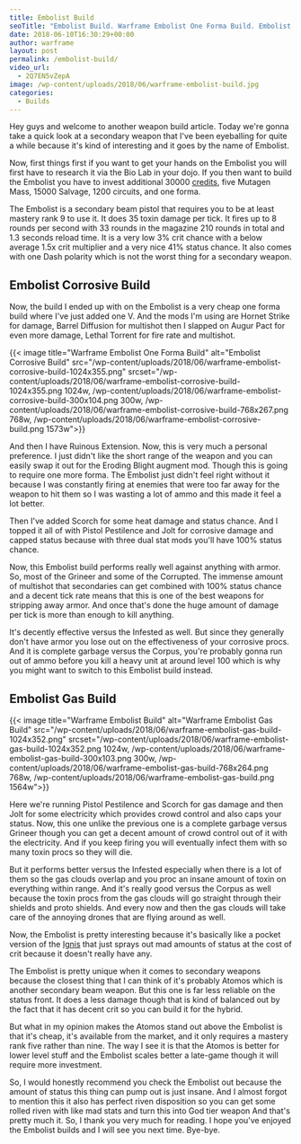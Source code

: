 ```yaml
---
title: Embolist Build
seoTitle: "Embolist Build. Warframe Embolist One Forma Build. Embolist Gas Build"
date: 2018-06-10T16:30:29+00:00
author: warframe
layout: post
permalink: /embolist-build/
video_url:
  - 2Q7EN5vZepA
image: /wp-content/uploads/2018/06/warframe-embolist-build.jpg
categories:
  - Builds
---
```

Hey guys and welcome to another weapon build article. Today we're gonna take a quick look at a secondary weapon that I've been eyeballing for quite a while because it's kind of interesting and it goes by the name of Embolist.<!--more-->

Now, first things first if you want to get your hands on the Embolist you will first have to research it via the Bio Lab in your dojo. If you then want to build the Embolist you have to invest additional 30000 [credits](/farm-credits-750k-credits-per-hour/ "How to Get Credits in Warframe"), five Mutagen Mass, 15000 Salvage, 1200 circuits, and one forma.

The Embolist is a secondary beam pistol that requires you to be at least mastery rank 9 to use it. It does 35 toxin damage per tick. It fires up to 8 rounds per second with 33 rounds in the magazine 210 rounds in total and 1.3 seconds reload time. It is a very low 3% crit chance with a below average 1.5x crit multiplier and a very nice 41% status chance. It also comes with one Dash polarity which is not the worst thing for a secondary weapon.

## Embolist Corrosive Build

Now, the build I ended up with on the Embolist is a very cheap one forma build where I've just added one V. And the mods I'm using are Hornet Strike for damage, Barrel Diffusion for multishot then I slapped on Augur Pact for even more damage, Lethal Torrent for fire rate and multishot.

{{< image title="Warframe Embolist One Forma Build" alt="Embolist Corrosive Build" src="/wp-content/uploads/2018/06/warframe-embolist-corrosive-build-1024x355.png" srcset="/wp-content/uploads/2018/06/warframe-embolist-corrosive-build-1024x355.png 1024w, /wp-content/uploads/2018/06/warframe-embolist-corrosive-build-300x104.png 300w, /wp-content/uploads/2018/06/warframe-embolist-corrosive-build-768x267.png 768w, /wp-content/uploads/2018/06/warframe-embolist-corrosive-build.png 1573w">}}

And then I have Ruinous Extension. Now, this is very much a personal preference. I just didn't like the short range of the weapon and you can easily swap it out for the Eroding Blight augment mod. Though this is going to require one more forma. The Embolist just didn't feel right without it because I was constantly firing at enemies that were too far away for the weapon to hit them so I was wasting a lot of ammo and this made it feel a lot better.

Then I've added Scorch for some heat damage and status chance. And I topped it all of with Pistol Pestilence and Jolt for corrosive damage and capped status because with three dual stat mods you'll have 100% status chance.

Now, this Embolist build performs really well against anything with armor. So, most of the Grineer and some of the Corrupted. The immense amount of multishot that secondaries can get combined with 100% status chance and a decent tick rate means that this is one of the best weapons for stripping away armor. And once that's done the huge amount of damage per tick is more than enough to kill anything.

It's decently effective versus the Infested as well. But since they generally don't have armor you lose out on the effectiveness of your corrosive procs. And it is complete garbage versus the Corpus, you're probably gonna run out of ammo before you kill a heavy unit at around level 100 which is why you might want to switch to this Embolist build instead.

## Embolist Gas Build

{{< image title="Warframe Embolist Build" alt="Warframe Embolist Gas Build" src="/wp-content/uploads/2018/06/warframe-embolist-gas-build-1024x352.png" srcset="/wp-content/uploads/2018/06/warframe-embolist-gas-build-1024x352.png 1024w, /wp-content/uploads/2018/06/warframe-embolist-gas-build-300x103.png 300w, /wp-content/uploads/2018/06/warframe-embolist-gas-build-768x264.png 768w, /wp-content/uploads/2018/06/warframe-embolist-gas-build.png 1564w">}}

Here we're running Pistol Pestilence and Scorch for gas damage and then Jolt for some electricity which provides crowd control and also caps your status. Now, this one unlike the previous one is a complete garbage versus Grineer though you can get a decent amount of crowd control out of it with the electricity. And if you keep firing you will eventually infect them with so many toxin procs so they will die.

But it performs better versus the Infested especially when there is a lot of them so the gas clouds overlap and you proc an insane amount of toxin on everything within range. And it's really good versus the Corpus as well because the toxin procs from the gas clouds will go straight through their shields and proto shields. And every now and then the gas clouds will take care of the annoying drones that are flying around as well.

Now, the Embolist is pretty interesting because it's basically like a pocket version of the [Ignis](/ignis-wraith-build/ "Warframe Ignis Build") that just sprays out mad amounts of status at the cost of crit because it doesn't really have any.

The Embolist is pretty unique when it comes to secondary weapons because the closest thing that I can think of it's probably Atomos which is another secondary beam weapon. But this one is far less reliable on the status front. It does a less damage though that is kind of balanced out by the fact that it has decent crit so you can build it for the hybrid.

But what in my opinion makes the Atomos stand out above the Embolist is that it's cheap, it's available from the market, and it only requires a mastery rank five rather than nine. The way I see it is that the Atomos is better for lower level stuff and the Embolist scales better a late-game though it will require more investment.

So, I would honestly recommend you check the Embolist out because the amount of status this thing can pump out is just insane. And I almost forgot to mention this it also has perfect riven disposition so you can get some rolled riven with like mad stats and turn this into God tier weapon And that's pretty much it. So, I thank you very much for reading. I hope you've enjoyed the Embolist builds and I will see you next time. Bye-bye.